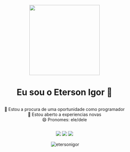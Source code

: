 <div align = "center">
<p align="center">
  <img src="https://miro.medium.com/max/2048/1*OohqW5DGh9CQS4hLY5FXzA.png" height="230"/>
</p>

<h1 align = "center"> Eu sou o Eterson Igor 👋 </h1>

##
 🔭 Estou a procura de uma oportunidade como programador <br>
 🤔 Estou aberto a experiencias novas <br>
 😄 Pronomes: ele/dele <br>
##
<div>
<a href="https://www.facebook.com/eterson.igor/" target="blank"><img src="https://img.shields.io/badge/Facebook-1877F2?style=for-the-badge&logo=facebook&logoColor=white" target=_"blank"></a>
  <a href="https://www.instagram.com/eterson_igor/?hl=en" target="blank"><img src="https://img.shields.io/badge/Instagram-E4405F?style=for-the-badge&logo=instagram&logoColor=white" target="_blank"></a>
  <a href="https://www.linkedin.com/in/eterson-igor-041379189/" target="blank"><img src="https://img.shields.io/badge/LinkedIn-0077B5?style=for-the-badge&logo=linkedin&logoColor=white" target="_blank"></a>
</div>
<div>
  <p>&nbsp;<img align="center" src="https://github-readme-stats.vercel.app/api?username=etersonigor&show_icons=true" alt="etersonigor" /></p>
  </div>
  </div>
